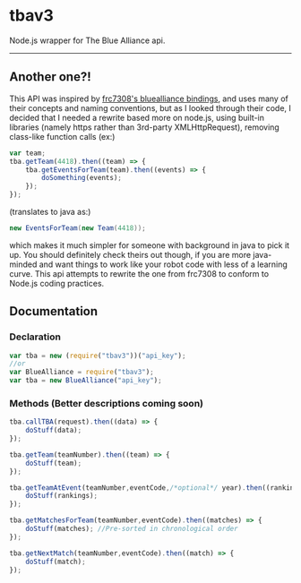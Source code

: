 # tbav3
Node.js wrapper for The Blue Alliance api.

---
## Another one?!
This API was inspired by [frc7308's bluealliance bindings](https://github.com/nitroxplunge/bluealliance/blob/master/src/bluealliance.js), and uses many of their concepts and naming conventions, but as I looked through their code, I decided that I needed a rewrite based more on node.js, using built-in libraries (namely https rather than 3rd-party XMLHttpRequest), removing class-like function calls (ex:)
```javascript
var team;
tba.getTeam(4418).then((team) => {
	tba.getEventsForTeam(team).then((events) => {
		doSomething(events);
	});
});
```
(translates to java as:)
```java
new EventsForTeam(new Team(4418));
```
which makes it much simpler for someone with background in java to pick it up. You should definitely check theirs out though, if you are more java-minded and want things to work like your robot code with less of a learning curve. This api attempts to rewrite the one from frc7308 to conform to Node.js coding practices.

## Documentation
### Declaration
```javascript
var tba = new (require("tbav3"))("api_key");
//or
var BlueAlliance = require("tbav3");
var tba = new BlueAlliance("api_key");
```
### Methods (Better descriptions coming soon)
```javascript
tba.callTBA(request).then((data) => {
	doStuff(data);
});
```

```javascript
tba.getTeam(teamNumber).then((team) => {
	doStuff(team);
});
```

```javascript
tba.getTeamAtEvent(teamNumber,eventCode,/*optional*/ year).then((rankings) => {
	doStuff(rankings);
});
```

```javascript
tba.getMatchesForTeam(teamNumber,eventCode).then((matches) => {
	doStuff(matches); //Pre-sorted in chronological order
});
```

```javascript
tba.getNextMatch(teamNumber,eventCode).then((match) => {
	doStuff(match);
});
```
